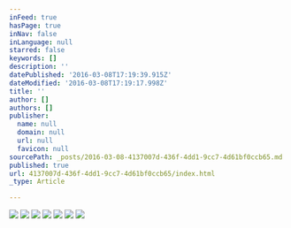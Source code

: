 ```yaml
---
inFeed: true
hasPage: true
inNav: false
inLanguage: null
starred: false
keywords: []
description: ''
datePublished: '2016-03-08T17:19:39.915Z'
dateModified: '2016-03-08T17:19:17.998Z'
title: ''
author: []
authors: []
publisher:
  name: null
  domain: null
  url: null
  favicon: null
sourcePath: _posts/2016-03-08-4137007d-436f-4dd1-9cc7-4d61bf0ccb65.md
published: true
url: 4137007d-436f-4dd1-9cc7-4d61bf0ccb65/index.html
_type: Article

---
```

![](https://the-grid-user-content.s3-us-west-2.amazonaws.com/fd0daa08-db39-493f-82e9-b1d6bbb1f0e8.jpg)
![](https://the-grid-user-content.s3-us-west-2.amazonaws.com/b0628082-d5b4-4bbd-8a9e-09b5dffcabd4.jpg)
![](https://the-grid-user-content.s3-us-west-2.amazonaws.com/405de62d-0be8-4a67-87e2-4d633e6fc09b.jpg)
![](https://the-grid-user-content.s3-us-west-2.amazonaws.com/dae6c12e-c819-4826-8ef9-08ea0f143f07.jpg)
![](https://the-grid-user-content.s3-us-west-2.amazonaws.com/18374219-80f2-4019-8ad0-23fbcbb3f425.jpg)
![](https://the-grid-user-content.s3-us-west-2.amazonaws.com/40a72032-d9ff-431d-86cd-5b263b00cc81.jpg)
![](https://the-grid-user-content.s3-us-west-2.amazonaws.com/1cc95a9b-4b93-48c8-875f-d45d652adcda.jpg)